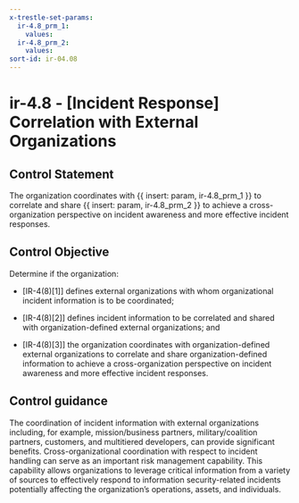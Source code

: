 ```yaml
---
x-trestle-set-params:
  ir-4.8_prm_1:
    values:
  ir-4.8_prm_2:
    values:
sort-id: ir-04.08
---
```


# ir-4.8 - \[Incident Response\] Correlation with External Organizations

## Control Statement

The organization coordinates with {{ insert: param, ir-4.8_prm_1 }} to correlate and share {{ insert: param, ir-4.8_prm_2 }} to achieve a cross-organization perspective on incident awareness and more effective incident responses.

## Control Objective

Determine if the organization:

- \[IR-4(8)[1]\] defines external organizations with whom organizational incident information is to be coordinated;

- \[IR-4(8)[2]\] defines incident information to be correlated and shared with organization-defined external organizations; and

- \[IR-4(8)[3]\] the organization coordinates with organization-defined external organizations to correlate and share organization-defined information to achieve a cross-organization perspective on incident awareness and more effective incident responses.

## Control guidance

The coordination of incident information with external organizations including, for example, mission/business partners, military/coalition partners, customers, and multitiered developers, can provide significant benefits. Cross-organizational coordination with respect to incident handling can serve as an important risk management capability. This capability allows organizations to leverage critical information from a variety of sources to effectively respond to information security-related incidents potentially affecting the organization’s operations, assets, and individuals.
